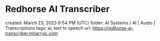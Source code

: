 # Redhorse AI Transcriber

created: March 23, 2023 6:54 PM (UTC)
folder: AI Systems / AI | Audio | Transcriptions
tags: ai, text to speech
url: https://redhorse-ai-transcriber.mharrvic.com